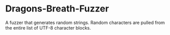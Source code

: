 # Dragons-Breath-Fuzzer
A fuzzer that generates random strings.  Random characters are pulled from the entire list of UTF-8 character blocks.
